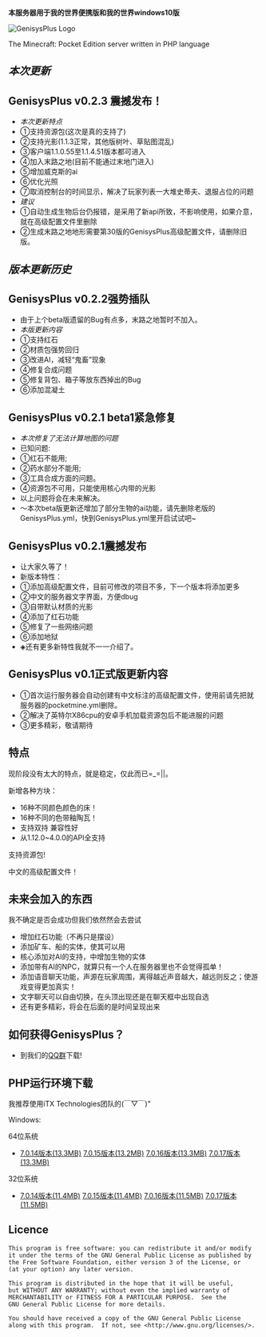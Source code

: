 __本服务器用于我的世界便携版和我的世界windows10版__

![GenisysPlus Logo](https://raw.githubusercontent.com/Tcanw/GenisysPlus/master/image/Logo.png)

The Minecraft: Pocket Edition server written in PHP language 



_本次更新_
-----------

GenisysPlus v0.2.3 震撼发布！
----------------------------
* *本次更新特点*
* ①支持资源包(这次是真的支持了)
* ②支持光影(1.1.3正常，其他版树叶、草贴图混乱)
* ③客户端1.1.0.55至1.1.4.51版本都可进入
* ④加入末路之地(目前不能通过末地门进入)
* ⑤增加威克斯的ai
* ⑥优化光照
* ⑦取消控制台的时间显示，解决了玩家列表一大堆史蒂夫、退服占位的问题
* *建议*
* ①自动生成生物后台仍报错，是采用了新api所致，不影响使用，如果介意，就在高级配置文件里删除
* ②生成末路之地地形需要第30版的GenisysPlus高级配置文件，请删除旧版。



_版本更新历史_
--------------
GenisysPlus v0.2.2强势插队
--------------------------
* 由于上个beta版遗留的Bug有点多，末路之地暂时不加入。
* *本版更新内容*
* ①支持红石
* ②材质包强势回归
* ③改进AI，减轻“鬼畜”现象
* ④修复合成问题
* ⑤修复背包、箱子等放东西掉出的Bug
* ⑥添加混凝土


GenisysPlus v0.2.1 beta1紧急修复
------------------------
* *本次修复了无法计算地图的问题*
* 已知问题:
* ①红石不能用;
* ②药水部分不能用; 
* ③工具合成方面的问题。
* ④资源包不可用，只能使用核心内带的光影
* 以上问题将会在未来解决。
* ～本次beta版更新还增加了部分生物的ai功能，请先删除老版的GenisysPlus.yml，快到GenisysPlus.yml里开启试试吧~


GenisysPlus v0.2.1震撼发布
----------------------
* 让大家久等了！
* 新版本特性：
* ①添加高级配置文件，目前可修改的项目不多，下一个版本将添加更多
* ②中文的服务器文字界面，方便dbug
* ③自带默认材质的光影
* ④添加了红石功能
* ⑤修复了一些网络问题
* ⑥添加地狱
* ◈还有更多新特性我就不一一介绍了。


GenisysPlus v0.1正式版更新内容
----------------------
* ①首次运行服务器会自动创建有中文标注的高级配置文件，使用前请先把就服务器的pocketmine.yml删除。
* ②解决了英特尔X86cpu的安卓手机加载资源包后不能进服的问题
* ③更多精彩，敬请期待




特点
-------------
现阶段没有太大的特点，就是稳定，仅此而已=_=||。

新增各种方块：
* 16种不同颜色颜色的床！
* 16种不同的色带釉陶瓦！
* 支持双持
兼容性好
* 从1.12.0~4.0.0的API全支持

支持资源包!

中文的高级配置文件！

未来会加入的东西
-------------
我不确定是否会成功但我们依然然会去尝试
* 增加红石功能（不再只是摆设）
* 添加矿车、船的实体，使其可以用
* 核心添加对AI的支持，中增加生物的实体
* 添加带有AI的NPC，就算只有一个人在服务器里也不会觉得孤单！
* 添加语音聊天功能，声源在玩家周围，离得越近声音越大，越远则反之；使游戏变得更加真实！
* 文字聊天可以自由切换，在头顶出现还是在聊天框中出现自选
* 还有更多精彩，将会在后面的是时间呈现出来


如何获得GenisysPlus？
-------------
* 到我们的[QQ群](https://jq.qq.com/?_wv=1027&k=4B7YTUm)下载!


PHP运行环境下载
-------------
我推荐使用iTX Technologies团队的(￣▽￣)"

Windows:

 64位系统
 
* [7.0.14版本(13.3MB)](https://storage.googleapis.com/itx-technologies-141911.appspot.com/php_for_genisys%2Fphp_windows_x64_7.0.14.zip)	      [7.0.15版本(13.2MB)](https://storage.googleapis.com/itx-technologies-141911.appspot.com/php_for_genisys%2Fphp_windows_x64_7.0.15.zip)	      [7.0.16版本(13.3MB)](https://storage.googleapis.com/itx-technologies-141911.appspot.com/php_for_genisys%2Fphp_windows_x64_7.0.16.zip)	      [7.0.17版本(13.3MB)](https://storage.googleapis.com/itx-technologies-141911.appspot.com/php_for_genisys%2Fphp_windows_x64_7.0.17.zip)

 32位系统
 
* [7.0.14版本(11.4MB)](https://storage.googleapis.com/itx-technologies-141911.appspot.com/php_for_genisys%2Fphp_windows_x86_7.0.14.zip)	      [7.0.15版本(11.4MB)](https://storage.googleapis.com/itx-technologies-141911.appspot.com/php_for_genisys%2Fphp_windows_x86_7.0.15.zip)	      [7.0.16版本(11.5MB)](https://storage.googleapis.com/itx-technologies-141911.appspot.com/php_for_genisys%2Fphp_windows_x86_7.0.16.zip)	      [7.0.17版本(11.5MB)](https://storage.googleapis.com/itx-technologies-141911.appspot.com/php_for_genisys%2Fphp_windows_x86_7.0.17.zip)

Licence
-------------
	This program is free software: you can redistribute it and/or modify
	it under the terms of the GNU General Public License as published by
	the Free Software Foundation, either version 3 of the License, or
	(at your option) any later version.

	This program is distributed in the hope that it will be useful,
	but WITHOUT ANY WARRANTY; without even the implied warranty of
	MERCHANTABILITY or FITNESS FOR A PARTICULAR PURPOSE.  See the
	GNU General Public License for more details.

	You should have received a copy of the GNU General Public License
	along with this program.  If not, see <http://www.gnu.org/licenses/>.
